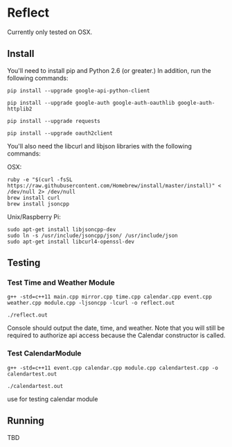 # Reflect

Currently only tested on OSX.

## Install

You'll need to install pip and Python 2.6 (or greater.)
In addition, run the following commands:

```
pip install --upgrade google-api-python-client

pip install --upgrade google-auth google-auth-oauthlib google-auth-httplib2

pip install --upgrade requests

pip install --upgrade oauth2client
```

You'll also need the libcurl and libjson libraries with the following commands:

OSX:
```
ruby -e "$(curl -fsSL https://raw.githubusercontent.com/Homebrew/install/master/install)" < /dev/null 2> /dev/null
brew install curl
brew install jsoncpp
```

Unix/Raspberry Pi:
```
sudo apt-get install libjsoncpp-dev
sudo ln -s /usr/include/jsoncpp/json/ /usr/include/json
sudo apt-get install libcurl4-openssl-dev
```

## Testing

### Test Time and Weather Module
```
g++ -std=c++11 main.cpp mirror.cpp time.cpp calendar.cpp event.cpp weather.cpp module.cpp -ljsoncpp -lcurl -o reflect.out

./reflect.out
```
Console should output the date, time, and weather.
Note that you will still be required to authorize api access because the Calendar constructor is called.

### Test CalendarModule
```
g++ -std=c++11 event.cpp calendar.cpp module.cpp calendartest.cpp -o calendartest.out

./calendartest.out
```

use for testing calendar module

## Running

TBD
